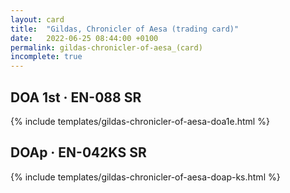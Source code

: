 ```yaml
---
layout: card
title:  "Gildas, Chronicler of Aesa (trading card)"
date:   2022-06-25 08:44:00 +0100
permalink: gildas-chronicler-of-aesa_(card)
incomplete: true
---
```


## DOA 1st &middot; EN-088 SR

{% include templates/gildas-chronicler-of-aesa-doa1e.html %}


## DOAp &middot; EN-042KS SR

{% include templates/gildas-chronicler-of-aesa-doap-ks.html %}
